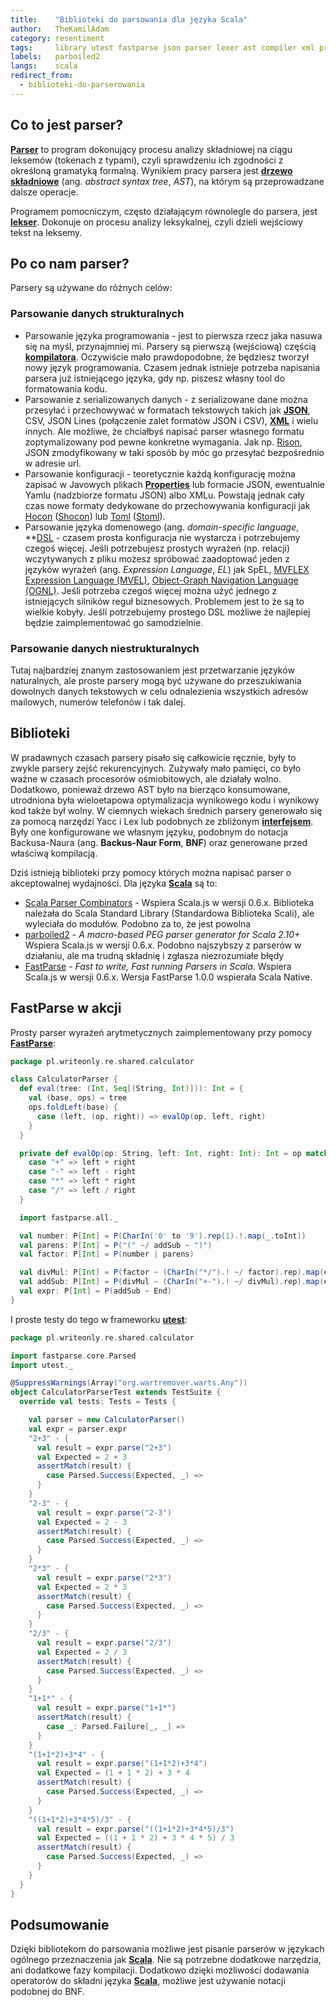 ```yaml
---
title:    "Biblioteki do parsowania dla języka Scala"
author:   TheKamilAdam
category: resentiment
tags:     library utest fastparse json parser lexer ast compiler xml properties interface dsl
labels:   parboiled2
langs:    scala
redirect_from:
  - biblioteki-do-parserowania
---
```


## Co to jest parser?

**[Parser](/posts-by-tags/parser)** to program dokonujący procesu analizy składniowej na ciągu leksemów (tokenach z typami),
czyli sprawdzeniu ich zgodności z określoną gramatyką formalną.
Wynikiem pracy parsera jest **[drzewo składniowe](/posts-by-tags/ast)** (ang. *abstract syntax tree*, *AST*),
na którym są przeprowadzane dalsze operacje.

Programem pomocniczym, często działającym równolegle do parsera, jest **[lekser](/posts-by-tags/lexer)**.
Dokonuje on procesu analizy leksykalnej,
czyli dzieli wejściowy tekst na leksemy.

## Po co nam parser?
Parsery są używane do różnych celów:

### Parsowanie danych strukturalnych
* Parsowanie języka programowania -
jest to pierwsza rzecz jaka nasuwa się na myśl, przynajmniej mi.
Parsery są pierwszą (wejściową) częścią **[kompilatora](/posts-by-tags/compiler)**.
Oczywiście mało prawdopodobne, że będziesz tworzył nowy język programowania.
Czasem jednak istnieje potrzeba napisania parsera już istniejącego języka,
gdy np. piszesz własny tool do formatowania kodu.
* Parsowanie z serializowanych danych -
z serializowane dane można przesyłać i przechowywać w formatach tekstowych takich jak
**[JSON](/posts-by-tags/json)**, CSV, JSON Lines (połączenie zalet formatów JSON i CSV), **[XML](/posts-by-tags/xml)** i wielu innych.
Ale możliwe, że chciałbyś napisać parser własnego formatu zoptymalizowany pod pewne konkretne wymagania.
Jak np. [Rison](https://github.com/Hronom/jackson-dataformat-rison),
JSON zmodyfikowany w taki sposób by móc go przesyłać bezpośrednio w adresie url.
* Parsowanie konfiguracji -
teoretycznie każdą konfigurację można zapisać w Javowych plikach **[Properties](/posts-by-tags/properties)** lub formacie JSON,
ewentualnie Yamlu (nadzbiorze formatu JSON) albo XMLu.
Powstają jednak cały czas nowe formaty dedykowane do przechowywania konfiguracji jak
[Hocon](<https://github.com/lightbend/config>) ([Shocon](<https://github.com/jvican/stoml>))
lub
[Toml](<https://github.com/toml-lang/toml>) ([Stoml](<https://github.com/jvican/stoml>)).
* Parsowanie języka domenowego (ang. *domain-specific language*, **[DSL](/posts-by-tags/dsl**) -
czasem prosta konfiguracja nie wystarcza i potrzebujemy czegoś więcej.
Jeśli potrzebujesz prostych wyrażeń (np. relacji) wczytywanych z pliku możesz spróbować zaadoptować jeden z języków wyrażeń (ang. *Expression Language*, *EL*) jak
SpEL,
[MVFLEX Expression Language (MVEL)](<https://github.com/mvel/mvel>),
[Object-Graph Navigation Language (OGNL)](<https://github.com/apache/commons-ognl>).
Jeśli potrzeba czegoś więcej można użyć jednego z istniejących silników reguł biznesowych.
Problemem jest to że są to wielkie kobyły.
Jeśli potrzebujemy prostego DSL możliwe że najlepiej będzie zaimplementować go samodzielnie.

### Parsowanie danych niestrukturalnych

Tutaj najbardziej znanym zastosowaniem jest przetwarzanie języków naturalnych,
ale proste parsery mogą być używane do przeszukiwania dowolnych danych tekstowych w celu odnalezienia
wszystkich adresów mailowych, numerów telefonów i tak dalej.

## Biblioteki

W pradawnych czasach parsery pisało się całkowicie ręcznie, były to zwykle parsery zejść rekurencyjnych.
Zużywały mało pamięci, co było ważne w czasach procesorów ośmiobitowych, ale działały wolno.
Dodatkowo, ponieważ drzewo AST było na bierząco konsumowane,
utrodniona była wieloetapowa optymalizacja wynikowego kodu
i wynikowy kod także był wolny.
W ciemnych wiekach średnich parsery generowało się za pomocą narzędzi Yacc i Lex lub podobnych ze zbliżonym **[interfejsem](/posts-by-tags/interface)**.
Były one konfigurowane we własnym języku,
podobnym do notacja Backusa-Naura (ang. **Backus-Naur Form**, **BNF**)
oraz generowane przed właściwą kompilacją.

Dziś istnieją biblioteki przy pomocy których można napisać parser o akceptowalnej wydajności.
Dla języka **[Scala](/posts-by-langs/scala)** są to:

* [Scala Parser Combinators](<https://github.com/scala/scala-parser-combinators>) -
Wspiera Scala.js w wersji 0.6.x.
Biblioteka należała do Scala Standard Library (Standardowa Biblioteka Scali), ale wyleciała do modułów.
Podobno za to, że jest powolna
* [parboiled2](<https://github.com/sirthias/parboiled2>) -
*A macro-based PEG parser generator for Scala 2.10+*
Wspiera Scala.js w wersji 0.6.x.
Podobno najszybszy z parserów w działaniu, ale ma trudną składnię i zgłasza niezrozumiałe błędy
* [FastParse](<http://www.lihaoyi.com/fastparse/>) -
*Fast to write, Fast running Parsers in Scala*.
Wspiera Scala.js w wersji 0.6.x.
Wersja FastParse 1.0.0 wspierała Scala Native.

## FastParse w akcji

Prosty parser wyrażeń arytmetycznych zaimplementowany przy pomocy **[FastParse](/posts-by-tags/fastparse)**:
```scala
package pl.writeonly.re.shared.calculator

class CalculatorParser {
  def eval(tree: (Int, Seq[(String, Int)])): Int = {
    val (base, ops) = tree
    ops.foldLeft(base) {
      case (left, (op, right)) => evalOp(op, left, right)
    }
  }

  private def evalOp(op: String, left: Int, right: Int): Int = op match {
    case "+" => left + right
    case "-" => left - right
    case "*" => left * right
    case "/" => left / right
  }

  import fastparse.all._

  val number: P[Int] = P(CharIn('0' to '9').rep(1).!.map(_.toInt))
  val parens: P[Int] = P("(" ~/ addSub ~ ")")
  val factor: P[Int] = P(number | parens)

  val divMul: P[Int] = P(factor ~ (CharIn("*/").! ~/ factor).rep).map(eval)
  val addSub: P[Int] = P(divMul ~ (CharIn("+-").! ~/ divMul).rep).map(eval)
  val expr: P[Int] = P(addSub ~ End)
}
```
I proste testy do tego w frameworku **[utest](/posts-by-tags/utest)**:
```scala
package pl.writeonly.re.shared.calculator

import fastparse.core.Parsed
import utest._

@SuppressWarnings(Array("org.wartremover.warts.Any"))
object CalculatorParserTest extends TestSuite {
  override val tests: Tests = Tests {

    val parser = new CalculatorParser()
    val expr = parser.expr
    "2+3" - {
      val result = expr.parse("2+3")
      val Expected = 2 + 3
      assertMatch(result) {
        case Parsed.Success(Expected, _) =>
      }
    }
    "2-3" - {
      val result = expr.parse("2-3")
      val Expected = 2 - 3
      assertMatch(result) {
        case Parsed.Success(Expected, _) =>
      }
    }
    "2*3" - {
      val result = expr.parse("2*3")
      val Expected = 2 * 3
      assertMatch(result) {
        case Parsed.Success(Expected, _) =>
      }
    }
    "2/3" - {
      val result = expr.parse("2/3")
      val Expected = 2 / 3
      assertMatch(result) {
        case Parsed.Success(Expected, _) =>
      }
    }
    "1+1*" - {
      val result = expr.parse("1+1*")
      assertMatch(result) {
        case _: Parsed.Failure[_, _] =>
      }
    }
    "(1+1*2)+3*4" - {
      val result = expr.parse("(1+1*2)+3*4")
      val Expected = (1 + 1 * 2) + 3 * 4
      assertMatch(result) {
        case Parsed.Success(Expected, _) =>
      }
    }
    "((1+1*2)+3*4*5)/3" - {
      val result = expr.parse("((1+1*2)+3*4*5)/3")
      val Expected = ((1 + 1 * 2) + 3 * 4 * 5) / 3
      assertMatch(result) {
        case Parsed.Success(Expected, _) =>
      }
    }
  }
}
```

## Podsumowanie

Dzięki bibliotekom do parsowania możliwe jest pisanie parserów w językach ogólnego przeznaczenia jak **[Scala](/posts-by-langs/scala)**.
Nie są potrzebne dodatkowe narzędzia, ani dodatkowe fazy kompilacji.
Dodatkowo dzięki możliwości dodawania operatorów do składni języka **[Scala](/posts-by-langs/scala)**,
możliwe jest używanie notacji podobnej do BNF.
